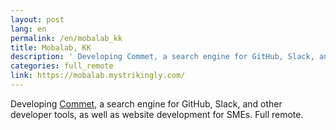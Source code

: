```yaml
---
layout: post
lang: en
permalink: /en/mobalab_kk
title: Mobalab, KK
description: ' Developing Commet, a search engine for GitHub, Slack, and other developer tools, as well as website development for SMEs. Full remote. '
categories: full_remote
link: https://mobalab.mystrikingly.com/
---
```


<p>Developing <a href="https://commet.cc">Commet</a>, a search engine for GitHub, Slack, and other developer tools, as well as website development for SMEs. Full remote.</p>
